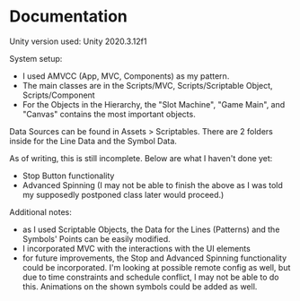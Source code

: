 # Documentation

Unity version used: Unity 2020.3.12f1

System setup:
- I used AMVCC (App, MVC, Components) as my pattern.
- The main classes are in the Scripts/MVC, Scripts/Scriptable Object, Scripts/Component
- For the Objects in the Hierarchy, the "Slot Machine", "Game Main", and "Canvas" contains the most important objects.

Data Sources can be found in Assets > Scriptables. There are 2 folders inside for the Line Data and the Symbol Data.

As of writing, this is still incomplete. Below are what I haven't done yet:
- Stop Button functionality
- Advanced Spinning
(I may not be able to finish the above as I was told my supposedly postponed class later would proceed.)

Additional notes:
- as I used Scriptable Objects, the Data for the Lines (Patterns) and the Symbols' Points can be easily modified.
- I incorporated MVC with the interactions with the UI elements
- for future improvements, the Stop and Advanced Spinning functionality could be incorporated. I'm looking at possible remote config as well, but due to time constraints and schedule conflict, I may not be able to do this. Animations on the shown symbols could be added as well.
